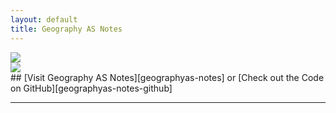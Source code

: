 ```yaml
---
layout: default
title: Geography AS Notes
---
```


<div id="screenshot-carousel">
	<div class="screenshot sprite-icons-geographyas-icon-256"></div>
	<div class="screenshot">
		<img src="geographyas-notes-screenshot-1.png" />
	</div>
	<div class="screenshot">
		<img src="geographyas-notes-screenshot-2.png" />
	</div>
</div>

<div id="project-header-links" markdown="1">
## [Visit Geography AS Notes][geographyas-notes] or [Check out the Code on GitHub][geographyas-notes-github]
</div>

---

[geographyas-notes]: http://geographyas.info/
[geographyas-notes-github]: https://github.com/alexjohnj/geographyas